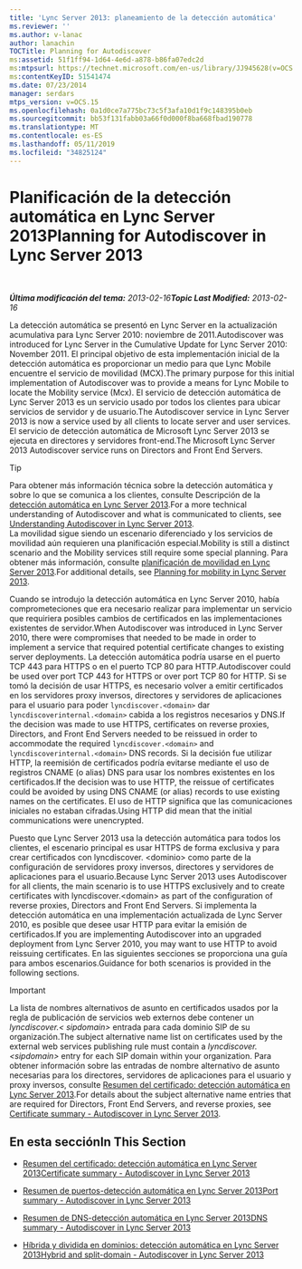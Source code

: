 ```yaml
---
title: 'Lync Server 2013: planeamiento de la detección automática'
ms.reviewer: ''
ms.author: v-lanac
author: lanachin
TOCTitle: Planning for Autodiscover
ms:assetid: 51f1ff94-1d64-4e6d-a878-b86fa07edc2d
ms:mtpsurl: https://technet.microsoft.com/en-us/library/JJ945628(v=OCS.15)
ms:contentKeyID: 51541474
ms.date: 07/23/2014
manager: serdars
mtps_version: v=OCS.15
ms.openlocfilehash: 0a1d0ce7a775bc73c5f3afa10d1f9c148395b0eb
ms.sourcegitcommit: bb53f131fabb03a66f0d000f8ba668fbad190778
ms.translationtype: MT
ms.contentlocale: es-ES
ms.lasthandoff: 05/11/2019
ms.locfileid: "34825124"
---
```

<div data-xmlns="http://www.w3.org/1999/xhtml">

<div class="topic" data-xmlns="http://www.w3.org/1999/xhtml" data-msxsl="urn:schemas-microsoft-com:xslt" data-cs="http://msdn.microsoft.com/en-us/">

<div data-asp="http://msdn2.microsoft.com/asp">

# <a name="planning-for-autodiscover-in-lync-server-2013"></a><span data-ttu-id="ceb9f-102">Planificación de la detección automática en Lync Server 2013</span><span class="sxs-lookup"><span data-stu-id="ceb9f-102">Planning for Autodiscover in Lync Server 2013</span></span>

</div>

<div id="mainSection">

<div id="mainBody">

<span> </span>

<span data-ttu-id="ceb9f-103">_**Última modificación del tema:** 2013-02-16_</span><span class="sxs-lookup"><span data-stu-id="ceb9f-103">_**Topic Last Modified:** 2013-02-16_</span></span>

<span data-ttu-id="ceb9f-104">La detección automática se presentó en Lync Server en la actualización acumulativa para Lync Server 2010: noviembre de 2011.</span><span class="sxs-lookup"><span data-stu-id="ceb9f-104">Autodiscover was introduced for Lync Server in the Cumulative Update for Lync Server 2010: November 2011.</span></span> <span data-ttu-id="ceb9f-105">El principal objetivo de esta implementación inicial de la detección automática es proporcionar un medio para que Lync Mobile encuentre el servicio de movilidad (MCX).</span><span class="sxs-lookup"><span data-stu-id="ceb9f-105">The primary purpose for this initial implementation of Autodiscover was to provide a means for Lync Mobile to locate the Mobility service (Mcx).</span></span> <span data-ttu-id="ceb9f-106">El servicio de detección automática de Lync Server 2013 es un servicio usado por todos los clientes para ubicar servicios de servidor y de usuario.</span><span class="sxs-lookup"><span data-stu-id="ceb9f-106">The Autodiscover service in Lync Server 2013 is now a service used by all clients to locate server and user services.</span></span> <span data-ttu-id="ceb9f-107">El servicio de detección automática de Microsoft Lync Server 2013 se ejecuta en directores y servidores front-end.</span><span class="sxs-lookup"><span data-stu-id="ceb9f-107">The Microsoft Lync Server 2013 Autodiscover service runs on Directors and Front End Servers.</span></span>

<div>


> [!TIP]  
> <span data-ttu-id="ceb9f-108">Para obtener más información técnica sobre la detección automática y sobre lo que se comunica a los clientes, consulte Descripción de la <A href="lync-server-2013-understanding-autodiscover.md">detección automática en Lync Server 2013</A>.</span><span class="sxs-lookup"><span data-stu-id="ceb9f-108">For a more technical understanding of Autodiscover and what is communicated to clients, see <A href="lync-server-2013-understanding-autodiscover.md">Understanding Autodiscover in Lync Server 2013</A>.</span></span><BR><span data-ttu-id="ceb9f-109">La movilidad sigue siendo un escenario diferenciado y los servicios de movilidad aún requieren una planificación especial.</span><span class="sxs-lookup"><span data-stu-id="ceb9f-109">Mobility is still a distinct scenario and the Mobility services still require some special planning.</span></span> <span data-ttu-id="ceb9f-110">Para obtener más información, consulte <A href="lync-server-2013-planning-for-mobility.md">planificación de movilidad en Lync Server 2013</A>.</span><span class="sxs-lookup"><span data-stu-id="ceb9f-110">For additional details, see <A href="lync-server-2013-planning-for-mobility.md">Planning for mobility in Lync Server 2013</A>.</span></span>



</div>

<span data-ttu-id="ceb9f-111">Cuando se introdujo la detección automática en Lync Server 2010, había comprometeciones que era necesario realizar para implementar un servicio que requiriera posibles cambios de certificados en las implementaciones existentes de servidor.</span><span class="sxs-lookup"><span data-stu-id="ceb9f-111">When Autodiscover was introduced in Lync Server 2010, there were compromises that needed to be made in order to implement a service that required potential certificate changes to existing server deployments.</span></span> <span data-ttu-id="ceb9f-112">La detección automática podría usarse en el puerto TCP 443 para HTTPS o en el puerto TCP 80 para HTTP.</span><span class="sxs-lookup"><span data-stu-id="ceb9f-112">Autodiscover could be used over port TCP 443 for HTTPS or over port TCP 80 for HTTP.</span></span> <span data-ttu-id="ceb9f-113">Si se tomó la decisión de usar HTTPS, es necesario volver a emitir certificados en los servidores proxy inversos, directores y servidores de aplicaciones para el usuario para poder `lyncdiscover.<domain>` dar `lyncdiscoverinternal.<domain>` cabida a los registros necesarios y DNS.</span><span class="sxs-lookup"><span data-stu-id="ceb9f-113">If the decision was made to use HTTPS, certificates on reverse proxies, Directors, and Front End Servers needed to be reissued in order to accommodate the required `lyncdiscover.<domain>` and `lyncdiscoverinternal.<domain>` DNS records.</span></span> <span data-ttu-id="ceb9f-114">Si la decisión fue utilizar HTTP, la reemisión de certificados podría evitarse mediante el uso de registros CNAME (o alias) DNS para usar los nombres existentes en los certificados.</span><span class="sxs-lookup"><span data-stu-id="ceb9f-114">If the decision was to use HTTP, the reissue of certificates could be avoided by using DNS CNAME (or alias) records to use existing names on the certificates.</span></span> <span data-ttu-id="ceb9f-115">El uso de HTTP significa que las comunicaciones iniciales no estaban cifradas.</span><span class="sxs-lookup"><span data-stu-id="ceb9f-115">Using HTTP did mean that the initial communications were unencrypted.</span></span>

<span data-ttu-id="ceb9f-116">Puesto que Lync Server 2013 usa la detección automática para todos los clientes, el escenario principal es usar HTTPS de forma exclusiva y para crear certificados con lyncdiscover. \<dominio\> como parte de la configuración de servidores proxy inversos, directores y servidores de aplicaciones para el usuario.</span><span class="sxs-lookup"><span data-stu-id="ceb9f-116">Because Lync Server 2013 uses Autodiscover for all clients, the main scenario is to use HTTPS exclusively and to create certificates with lyncdiscover.\<domain\> as part of the configuration of reverse proxies, Directors and Front End Servers.</span></span> <span data-ttu-id="ceb9f-117">Si implementa la detección automática en una implementación actualizada de Lync Server 2010, es posible que desee usar HTTP para evitar la emisión de certificados.</span><span class="sxs-lookup"><span data-stu-id="ceb9f-117">If you are implementing Autodiscover into an upgraded deployment from Lync Server 2010, you may want to use HTTP to avoid reissuing certificates.</span></span> <span data-ttu-id="ceb9f-118">En las siguientes secciones se proporciona una guía para ambos escenarios.</span><span class="sxs-lookup"><span data-stu-id="ceb9f-118">Guidance for both scenarios is provided in the following sections.</span></span>

<div>


> [!IMPORTANT]  
> <span data-ttu-id="ceb9f-119">La lista de nombres alternativos de asunto en certificados usados por la regla de publicación de servicios web externos debe contener un <EM>lyncdiscover.&lt; sipdomain&gt; </EM> entrada para cada dominio SIP de su organización.</span><span class="sxs-lookup"><span data-stu-id="ceb9f-119">The subject alternative name list on certificates used by the external web services publishing rule must contain a <EM>lyncdiscover.&lt;sipdomain&gt;</EM> entry for each SIP domain within your organization.</span></span> <span data-ttu-id="ceb9f-120">Para obtener información sobre las entradas de nombre alternativo de asunto necesarias para los directores, servidores de aplicaciones para el usuario y proxy inversos, consulte <A href="lync-server-2013-certificate-summary-autodiscover.md">Resumen del certificado: detección automática en Lync Server 2013</A>.</span><span class="sxs-lookup"><span data-stu-id="ceb9f-120">For details about the subject alternative name entries that are required for Directors, Front End Servers, and reverse proxies, see <A href="lync-server-2013-certificate-summary-autodiscover.md">Certificate summary - Autodiscover in Lync Server 2013</A>.</span></span>



</div>

<div>

## <a name="in-this-section"></a><span data-ttu-id="ceb9f-121">En esta sección</span><span class="sxs-lookup"><span data-stu-id="ceb9f-121">In This Section</span></span>

  - [<span data-ttu-id="ceb9f-122">Resumen del certificado: detección automática en Lync Server 2013</span><span class="sxs-lookup"><span data-stu-id="ceb9f-122">Certificate summary - Autodiscover in Lync Server 2013</span></span>](lync-server-2013-certificate-summary-autodiscover.md)

  - [<span data-ttu-id="ceb9f-123">Resumen de puertos-detección automática en Lync Server 2013</span><span class="sxs-lookup"><span data-stu-id="ceb9f-123">Port summary - Autodiscover in Lync Server 2013</span></span>](lync-server-2013-port-summary-autodiscover.md)

  - [<span data-ttu-id="ceb9f-124">Resumen de DNS-detección automática en Lync Server 2013</span><span class="sxs-lookup"><span data-stu-id="ceb9f-124">DNS summary - Autodiscover in Lync Server 2013</span></span>](lync-server-2013-dns-summary-autodiscover.md)

  - [<span data-ttu-id="ceb9f-125">Híbrida y dividida en dominios: detección automática en Lync Server 2013</span><span class="sxs-lookup"><span data-stu-id="ceb9f-125">Hybrid and split-domain - Autodiscover in Lync Server 2013</span></span>](lync-server-2013-hybrid-and-split-domain-autodiscover.md)

</div>

</div>

<span> </span>

</div>

</div>

</div>

